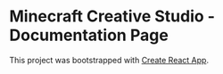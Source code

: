 # Minecraft Creative Studio - Documentation Page

This project was bootstrapped with [Create React App](https://github.com/facebook/create-react-app).
